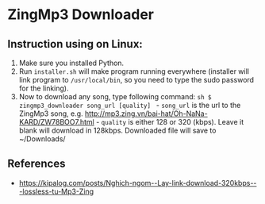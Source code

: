 # ZingMp3 Downloader

## Instruction using on Linux:
  1. Make sure you installed Python.
  2. Run `installer.sh` will make program running everywhere (installer will link program to `/usr/local/bin`, so you need to type the sudo password for the linking).
  3. Now to download any song, type following command:
    ```sh
    $ zingmp3_downloader song_url [quality]
    ```
    - `song_url` is the url to the ZingMp3 song, e.g. http://mp3.zing.vn/bai-hat/Oh-NaNa-KARD/ZW78BOO7.html
    - `quality` is either 128 or 320 (kbps). Leave it blank will download in 128kbps.
  Downloaded file will save to ~/Downloads/
## References
- https://kipalog.com/posts/Nghich-ngom--Lay-link-download-320kbps---lossless-tu-Mp3-Zing
